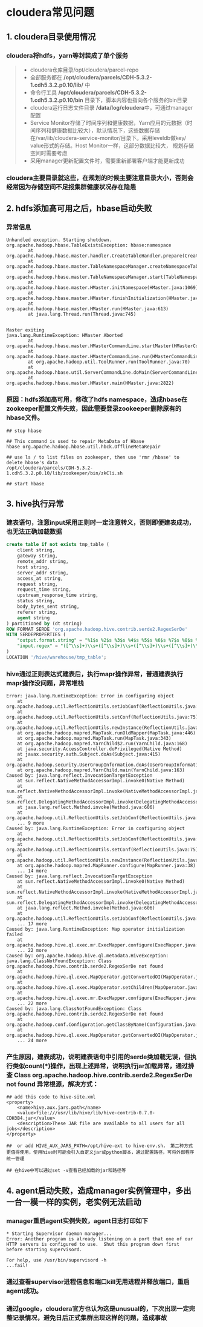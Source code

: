 # cloudera常见问题
## 1. cloudera目录使用情况
### cloudera将hdfs，yarn等封装成了单个服务
>* cloudera仓库目录/opt/cloudera/parcel-repo
>* 全部服务都在 **/opt/cloudera/parcels/CDH-5.3.2-1.cdh5.3.2.p0.10/lib/** 中
>* 命令行工具 **/opt/cloudera/parcels/CDH-5.3.2-1.cdh5.3.2.p0.10/bin** 目录下，脚本内容也指向各个服务的bin目录
>* cloudera运行日志文件目录 **/data/log/cloudera**中，可通过manager配置
>* Service Monitor存储了时间序列和健康数据，Yarn应用的元数据（时间序列和健康数据比较大），默认情况下，这些数据存储在/var/lib/cloudera-service-monitor/目录下。采用leveldb做key/ 	value形式的存储。Host Monitor一样，这部分数据比较大， 规划存储空间时需要考虑
>* 采用manager更新配置文件时，需要重新部署客户端才能更新成功

### cloudera主要目录就这些，在规划的时候主要注意目录大小，否则会经常因为存储空间不足报集群健康状况存在隐患

## 2. hdfs添加高可用之后，hbase启动失败
### 异常信息
```shell
Unhandled exception. Starting shutdown.
org.apache.hadoop.hbase.TableExistsException: hbase:namespace
		at org.apache.hadoop.hbase.master.handler.CreateTableHandler.prepare(CreateTableHandler.java:133)
		at org.apache.hadoop.hbase.master.TableNamespaceManager.createNamespaceTable(TableNamespaceManager.java:232)
		at org.apache.hadoop.hbase.master.TableNamespaceManager.start(TableNamespaceManager.java:86)
		at org.apache.hadoop.hbase.master.HMaster.initNamespace(HMaster.java:1069)
		at org.apache.hadoop.hbase.master.HMaster.finishInitialization(HMaster.java:942)
		at org.apache.hadoop.hbase.master.HMaster.run(HMaster.java:613)
		at java.lang.Thread.run(Thread.java:745)


Master exiting
java.lang.RuntimeException: HMaster Aborted
		at org.apache.hadoop.hbase.master.HMasterCommandLine.startMaster(HMasterCommandLine.java:194)
		at org.apache.hadoop.hbase.master.HMasterCommandLine.run(HMasterCommandLine.java:135)
		at org.apache.hadoop.util.ToolRunner.run(ToolRunner.java:70)
		at org.apache.hadoop.hbase.util.ServerCommandLine.doMain(ServerCommandLine.java:126)
		at org.apache.hadoop.hbase.master.HMaster.main(HMaster.java:2822)
```

### 原因：hdfs添加高可用，修改了hdfs namespace，造成hbase在zookeeper配置文件失效，因此需要登录zookeeper删除原有的hbase文件。

```shell
## stop hbase

## This command is used to repair MetaData of Hbase
hbase org.apache.hadoop.hbase.util.hbck.OfflineMetaRepair 
	
## use ls / to list files on zookeeper, then use 'rmr /hbase' to delete hbase's data
/opt/cloudera/parcels/CDH-5.3.2-1.cdh5.3.2.p0.10/lib/zookeeper/bin/zkCli.sh 

## start hbase
```

## 3. hive执行异常

### 建表语句，注意input采用正则时一定注意转义，否则即便建表成功，也无法正确加载数据

```sql
create table if not exists tmp_table (
	client string,
	gateway string,
	remote_addr string,
	host string,
	server_addr string,
	access_at string,
	request string,
	request_time string,
	upstream_response_time string,
	status string,
	body_bytes_sent string,
	referer string,
	agent string
) partitioned by (dt string)
ROW FORMAT SERDE 'org.apache.hadoop.hive.contrib.serde2.RegexSerDe'
WITH SERDEPROPERTIES (
	"output.format.string" = "%1$s %2$s %3$s %4$s %5$s %6$s %7$s %8$s %9$s %10$s %11$s %12$s %13$s", 
	"input.regex" = "([^\\s]+)\\s+([^\\s]+)\\s+([^\\s]+)\\s+([^\\s]+)\\s+([^\\s]+)\\s+\\[(.*)\\]\\s+\"(-|.+)\"\\s+([^\\s]+)\\s+\"(-|.+)\"\\s+([^\\s]+)\\s+([^\\s]+)\\s+\"(-|.+)\"\\s+\"(.*)\""
)
LOCATION '/hive/warehouse/tmp_table';
```

### hive通过正则表达式建表后，执行mapr操作异常，普通建表执行mapr操作没问题，异常堆栈
```shell
Error: java.lang.RuntimeException: Error in configuring object
	at org.apache.hadoop.util.ReflectionUtils.setJobConf(ReflectionUtils.java:109)
	at org.apache.hadoop.util.ReflectionUtils.setConf(ReflectionUtils.java:75)
	at org.apache.hadoop.util.ReflectionUtils.newInstance(ReflectionUtils.java:133)
	at org.apache.hadoop.mapred.MapTask.runOldMapper(MapTask.java:446)
	at org.apache.hadoop.mapred.MapTask.run(MapTask.java:343)
	at org.apache.hadoop.mapred.YarnChild$2.run(YarnChild.java:168)
	at java.security.AccessController.doPrivileged(Native Method)
	at javax.security.auth.Subject.doAs(Subject.java:415)
	at org.apache.hadoop.security.UserGroupInformation.doAs(UserGroupInformation.java:1642)
	at org.apache.hadoop.mapred.YarnChild.main(YarnChild.java:163)
Caused by: java.lang.reflect.InvocationTargetException
	at sun.reflect.NativeMethodAccessorImpl.invoke0(Native Method)
	at sun.reflect.NativeMethodAccessorImpl.invoke(NativeMethodAccessorImpl.java:57)
	at sun.reflect.DelegatingMethodAccessorImpl.invoke(DelegatingMethodAccessorImpl.java:43)
	at java.lang.reflect.Method.invoke(Method.java:606)
	at org.apache.hadoop.util.ReflectionUtils.setJobConf(ReflectionUtils.java:106)
	... 9 more
Caused by: java.lang.RuntimeException: Error in configuring object
	at org.apache.hadoop.util.ReflectionUtils.setJobConf(ReflectionUtils.java:109)
	at org.apache.hadoop.util.ReflectionUtils.setConf(ReflectionUtils.java:75)
	at org.apache.hadoop.util.ReflectionUtils.newInstance(ReflectionUtils.java:133)
	at org.apache.hadoop.mapred.MapRunner.configure(MapRunner.java:38)
	... 14 more
Caused by: java.lang.reflect.InvocationTargetException
	at sun.reflect.NativeMethodAccessorImpl.invoke0(Native Method)
	at sun.reflect.NativeMethodAccessorImpl.invoke(NativeMethodAccessorImpl.java:57)
	at sun.reflect.DelegatingMethodAccessorImpl.invoke(DelegatingMethodAccessorImpl.java:43)
	at java.lang.reflect.Method.invoke(Method.java:606)
	at org.apache.hadoop.util.ReflectionUtils.setJobConf(ReflectionUtils.java:106)
	... 17 more
Caused by: java.lang.RuntimeException: Map operator initialization failed
	at org.apache.hadoop.hive.ql.exec.mr.ExecMapper.configure(ExecMapper.java:157)
	... 22 more
Caused by: org.apache.hadoop.hive.ql.metadata.HiveException: java.lang.ClassNotFoundException: Class org.apache.hadoop.hive.contrib.serde2.RegexSerDe not found
	at org.apache.hadoop.hive.ql.exec.MapOperator.getConvertedOI(MapOperator.java:334)
	at org.apache.hadoop.hive.ql.exec.MapOperator.setChildren(MapOperator.java:352)
	at org.apache.hadoop.hive.ql.exec.mr.ExecMapper.configure(ExecMapper.java:126)
	... 22 more
Caused by: java.lang.ClassNotFoundException: Class org.apache.hadoop.hive.contrib.serde2.RegexSerDe not found
	at org.apache.hadoop.conf.Configuration.getClassByName(Configuration.java:1953)
	at org.apache.hadoop.hive.ql.exec.MapOperator.getConvertedOI(MapOperator.java:304)
	... 24 more
```

### 产生原因，建表成功，说明建表语句中引用的serde类加载无误，但执行类似count(*)操作，出现上述异常，说明执行jar加载异常，通过排查 **Class org.apache.hadoop.hive.contrib.serde2.RegexSerDe not found** 异常根源，解决方式：

```shell    
## add this code to hive-site.xml
<property>
	<name>hive.aux.jars.path</name>
  	<value>file:///usr/lib/hive/lib/hive-contrib-0.7.0-CDH3B4.jar</value>
  	<description>These JAR file are available to all users for all jobs</description>
</property>

##	or add HIVE_AUX_JARS_PATH=/opt/hive-ext to hive-env.sh， 第二种方式更值得使用，使用hive时可能会引入自定义jar或python脚本，通过配置路径，可将外部程序统一管理

## 在hive中可以通过set -v查看已经加载的jar和路径等
```

## 4. agent启动失败，造成manager实例管理中，多出一台一模一样的实例，老实例无法启动
### manager重启agent实例失败，agent日志打印如下

```shell
* Starting Supervisor daemon manager...
Error: Another program is already listening on a port that one of our HTTP servers is configured to use.  Shut this program down first before starting supervisord.

For help, use /usr/bin/supervisord -h
...fail!
```

### 通过查看supervisor进程信息和端口kill无用进程并释放端口，重启agent成功。
### 通过google，cloudera官方也认为这是unusual的，下次出现一定完整记录情况，避免日后正式集群出现这样的问题，造成事故
